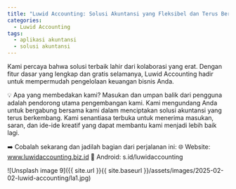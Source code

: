 ```yaml
---
title: "Luwid Accounting: Solusi Akuntansi yang Fleksibel dan Terus Berkembang Bersama Anda"
categories:
  - Luwid Accounting
tags:
  - aplikasi akuntansi
  - solusi akuntansi
---
```


Kami percaya bahwa solusi terbaik lahir dari kolaborasi yang erat. Dengan fitur dasar yang lengkap dan gratis selamanya, Luwid Accounting hadir untuk mempermudah pengelolaan keuangan bisnis Anda.

💡 Apa yang membedakan kami?
Masukan dan umpan balik dari pengguna adalah pendorong utama pengembangan kami. Kami mengundang Anda untuk bergabung bersama kami dalam menciptakan solusi akuntansi yang terus berkembang. Kami senantiasa terbuka untuk menerima masukan, saran, dan ide-ide kreatif yang dapat membantu kami menjadi lebih baik lagi.

➡️ Cobalah sekarang dan jadilah bagian dari perjalanan ini:
🌐 Website: www.luwidaccounting.biz.id
📱 Android: s.id/luwidaccounting


![Unsplash image 9]({{ site.url }}{{ site.baseurl }}/assets/images/2025-02-02-luwid-accounting/la1.jpg)
